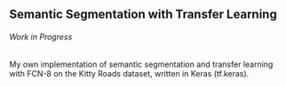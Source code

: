 ## Semantic Segmentation with Transfer Learning

###### Work in Progress

My own implementation of semantic segmentation and transfer learning with FCN-8 on the Kitty Roads dataset, written in Keras (tf.keras).